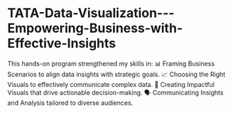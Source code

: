 # TATA-Data-Visualization---Empowering-Business-with-Effective-Insights
This hands-on program strengthened my skills in: 📊 Framing Business Scenarios to align data insights with strategic goals. 📈 Choosing the Right Visuals to effectively communicate complex data. 🎨 Creating Impactful Visuals that drive actionable decision-making. 🗣️ Communicating Insights and Analysis tailored to diverse audiences.
